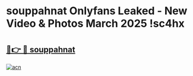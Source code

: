 # souppahnat Onlyfans Leaked - New Video & Photos March 2025 !sc4hx

# <h2><a href="https://ngzdof.iuczelnia.edu.pl?title=souppahnat&ref=sc4hx">🔗👉 🔴 souppahnat</a></h2>

[![acn](https://github.com/user-attachments/assets/0f9c940e-d8b0-45ae-aac7-cd30a18b3e1c)](https://ngzdof.iuczelnia.edu.pl?title=souppahnat&ref=sc4hx)

